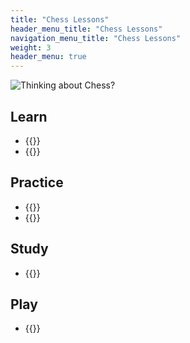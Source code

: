 ```yaml
---
title: "Chess Lessons"
header_menu_title: "Chess Lessons"
navigation_menu_title: "Chess Lessons"
weight: 3
header_menu: true
---
```


![Thinking about Chess?](/images/man-thinking-about-chess.jpg)

## Learn
- {{<extlink text="Beginner Chess Lessons" href="https://drive.google.com/file/d/1ZG8A_0b6ySSg-CG2m9Sq_GHfDTxtYyc1/view" icon="fa fa-external-link">}}
- {{<extlink text="Chess Basic" href="https://lichess.org/learn" icon="fa fa-external-link">}}

## Practice  
- {{<extlink text="Practice Chess at Chess.com" href="https://www.chess.com/play/online" icon="fa fa-external-link">}}
- {{<extlink text="Practice at Lichess" href="https://www.chess.com/play/online" icon="fa fa-external-link">}}

## Study
- {{<extlink text="Watch Chess Lectures at St. Louis Chess Club" href="https://www.youtube.com/watch?v=4xjCkrIWi_g&list=PLVWaFpMwtaGj-HHi0t8bHxFzNtDwLoWon" icon="fa fa-external-link">}}

## Play
- {{<extlink text="Play Chess at the Library" href="https://www.sdcl.org/locations/32/" icon="fa fa-external-link">}}
